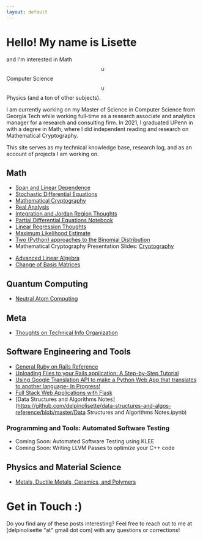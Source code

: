 ```yaml
---
layout: default
---
```

<script type="text/javascript"
  src="https://cdnjs.cloudflare.com/ajax/libs/mathjax/2.7.3/MathJax.js?config=TeX-AMS-MML_HTMLorMML">
</script>
# Hello! My name is Lisette 
and I'm interested in Math $$\cup$$ Computer Science $$\cup$$ Physics (and a ton of other subjects).

I am currently working on my Master of Science in Computer Science from Georgia Tech while working full-time as a research associate and analytics manager for a research and consulting firm. In 2021, I graduated UPenn in with a degree in Math, where I did independent reading and research on Mathematical Cryptography.

This site serves as my technical knowledge base, research log, and as an account of projects I am working on. 
<!-- This blog serves as the account of my personal explorations into theory and problems from Math and Computer Science. I also write about the tools of the trade - programming languages, frameworks, and tools I find interesting or use frequently. -->

## Math
- [Span and Linear Dependence](/math/linear-algebra/span-and-linear-independence.html)
- [Stochastic Differential Equations](https://github.com/delpinolisette/stochastic-differential-equations)
- [Mathematical Cryptography](/mathematical_crypto.html)
- [Real Analysis](math/real-analysis/uniform-convergence.html)
- [Integration and Jordan Region Thoughts](_posts\2021-03-14-integration.html)
- [Partial Differential Equations Notebook](https://github.com/delpinolisette/partial-differential-equations/blob/master/01%20Heat%20Eq.ipynb)
- [Linear Regression Thoughts](/linear_regression.html)
- [Maximum Likelihood Estimate](/MLE.html)
- [Two (Python) approaches to the Binomial Distribution](/binom_dist.html)
- Mathematical Cryptography Presentation Slides: [Cryptography](https://drive.google.com/file/d/1MdGkOsmxy2CyUJRVHIdzjVyykqI3To42/view?fbclid=IwAR3VM03FceUloxVeDge2JDqKOYtu4hkWEx-uqhDgS_nINv2S9eHKC78kZdU)

<!-- ### Math: Linear Algebra -->
- [Advanced Linear Algebra](/line_alg.html)
- [Change of Basis Matrices](/math/linear-algebra/change-of-basis.html)
<!-- - [Span and Linear Dependence](/math/linear-algebra/span-and-linear-independence.html) -->

## Quantum Computing

- [Neutral Atom Computing]()

## Meta
- [Thoughts on Technical Info Organization](/organization.html)

## Software Engineering and Tools
- [General Ruby on Rails Reference](/ruby.html)
- [Uploading Files to your Rails application: A Step-by-Step Tutorial](/rails_active_store_file_upload.html)
- [Using Google Translation API to make a Python Web App that translates to another language- In Progress!](/flask_py_translate_api.html)
- [Full Stack Web Applications with Flask](/flask_start.html)
- [Data Structures and Algorithms Notes](https://github.com/delpinolisette/data-structures-and-algos-reference/blob/master/Data Structures and Algorithms Notes.ipynb)

### Programming and Tools: Automated Software Testing

- Coming Soon: Automated Software Testing using KLEE
- Coming Soon: Writing LLVM Passes to optimize your C++ code

<!-- ## Posts
 <ul>
  {% for post in site.posts %}
    <li>
      <a href="{{ post.url }}">{{ post.title }}</a>
      <br>
    </li>
  {% endfor %}
</ul> -->

<!-- - [My Journal](journal.md),  -->
<!-- - [My Reading Log](reading.md) -->


## Physics and Material Science

- [Metals, Ductile Metals, Ceramics, and Polymers](physics\materials\materials_engineering_notes.html)

# Get in Touch :)
Do you find any of these posts interesting? Feel free to reach out to me at [delpinolisette "at" gmail dot com] with any questions or corrections!






